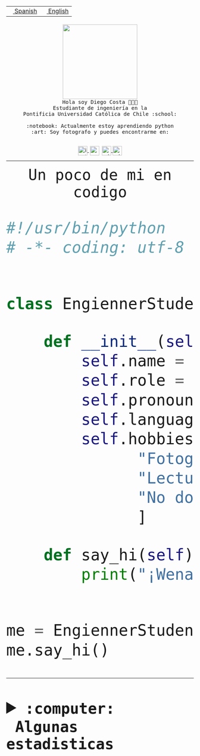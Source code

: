 <table border="0"  align="right">
 <tr><td><a href="README.md"><img src="https://upload.wikimedia.org/wikipedia/commons/thumb/8/89/Bandera_de_Espa%C3%B1a.svg/1200px-Bandera_de_Espa%C3%B1a.svg.png" height="10"> Spanish</a></td>
 <td><a href="README.en.md"><img src="https://upload.wikimedia.org/wikipedia/commons/a/a4/Flag_of_the_United_States.svg" height="10"> English</a></td></tr>
</table><br><br><br>


<p align="center">
  <img src="https://github.com/diegocostares/diegocostares/blob/main/Images/aaa2.gif?raw=true" height="200px">
  <br><samp>
    Hola soy Diego Costa 👨🏻‍💻<br>
    Estudiante de ingeniería en la <br>
    Pontificia Universidad Católica de Chile :school:<br>
  <br>
    :notebook: Actualmente estoy aprendiendo python <br>
    :art: Soy fotografo y puedes encontrarme en: <br>
  <br></samp>
  
</p>

<p align="center">
   <a href="https://instagram.com/diegocosta_no" target="blank">
    <img 
    align="center" src="https://cdn.jsdelivr.net/npm/simple-icons@3.0.1/icons/instagram.svg" alt="instagram" height="25px" width="25px" />
  </a>
  <a style="border: 3px solid; color: white;"href="https://t.me/diegocosta_no" target="blank">
  <img
  align="center" alt="Telegram" width="25px" src="https://icons-for-free.com/iconfiles/png/512/Telegram-1324888767380505522.png" />
</a>
<a href="https://api.whatsapp.com/send?phone=56971897835&text=Hola!" target="blank">
  <img
  align="center" alt="wtsp" width="25px" src="https://img.icons8.com/pastel-glyph/2x/whatsapp--v2.png" />
</a>
<a href="https://www.linkedin.com/in/diego-costa-786249213/" target="blank">
  <img
  align="center" alt="wtsp" width="25px" src="https://img.icons8.com/metro/452/linkedin.png" />
</a>

  </a>
</p>

---


<p align="center"><font size="25"><samp>Un poco de mi en codigo</samp></front></p>


```python
#!/usr/bin/python
# -*- coding: utf-8 -*-


class EngiennerStudent:

    def __init__(self):
        self.name = "Diego Costa"
        self.role = "Estudiante"
        self.pronouns = "he/him"
        self.language_spoken = ["es_CL", "en_US"]
        self.hobbies = [
              "Fotografia",
              "Lectura",
              "No dormir",
              ]

    def say_hi(self):
        print("¡Wena mundo!")


me = EngiennerStudent()
me.say_hi()
```
---
<details>
  <summary><b><samp>:computer: &nbsp;Algunas estadisticas</samp></b></summary>
  <br/></p>

<!--START_SECTION:waka-->
![Code Time](http://img.shields.io/badge/Code%20Time-670%20hrs%2050%20mins-blue)

**Soy nocturno 🦉** 

```text
🌞 Mañana     7 commits      ░░░░░░░░░░░░░░░░░░░░░░░░░   1.34% 
🌆 Día        168 commits    ████████░░░░░░░░░░░░░░░░░   32.18% 
🌃 Tarde      210 commits    ██████████░░░░░░░░░░░░░░░   40.23% 
🌙 Noche      137 commits    ██████░░░░░░░░░░░░░░░░░░░   26.25%

```
📅 **Soy más productivo los Miércoles** 

```text
Lunes        36 commits     █░░░░░░░░░░░░░░░░░░░░░░░░   6.9% 
Martes       68 commits     ███░░░░░░░░░░░░░░░░░░░░░░   13.03% 
Miércoles    132 commits    ██████░░░░░░░░░░░░░░░░░░░   25.29% 
Jueves       63 commits     ███░░░░░░░░░░░░░░░░░░░░░░   12.07% 
Viernes      51 commits     ██░░░░░░░░░░░░░░░░░░░░░░░   9.77% 
Sábado       71 commits     ███░░░░░░░░░░░░░░░░░░░░░░   13.6% 
Domingo      101 commits    ████░░░░░░░░░░░░░░░░░░░░░   19.35%

```


📊 **Esta semana me dediqué a** 

```text
🐱‍💻 Proyectos: 
latex-templates          37 mins             ███████████████████░░░░░░   75.54% 
edd-docker               8 mins              ████░░░░░░░░░░░░░░░░░░░░░   16.08% 
Pauta-T1-2022-2-master   4 mins              ██░░░░░░░░░░░░░░░░░░░░░░░   8.38%

```


 Last Updated on 02/10/2022 06:39:43 UTC
<!--END_SECTION:waka-->
  
  

<p align="center"> <img src="https://github-readme-stats.vercel.app/api?username=diegocostares&show_icons=true&theme=ayu-mirage" alt="abhisheknaiidu" /></p>
 
</details>
